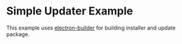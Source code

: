 # Simple Updater Example

This example uses 
[electron-builder](https://github.com/electron-userland/electron-builder)
for building installer and update package.